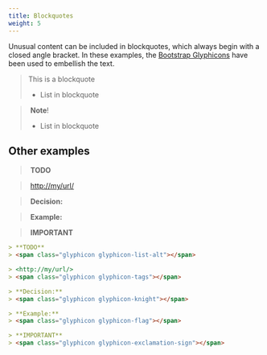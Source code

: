 ```yaml
---
title: Blockquotes
weight: 5
---
```


Unusual content can be included in blockquotes, which always begin with a closed angle bracket. In these examples, 
the [Bootstrap Glyphicons](http://glyphicons.bootstrapcheatsheets.com/) have been used to embellish the text.

> This is a blockquote
> - List in blockquote

>&nbsp;**Note**!
> <span class="glyphicon glyphicon-pushpin"></span>
> - List in blockquote

## Other examples

> &nbsp;**TODO**
> <span class="glyphicon glyphicon-list-alt"></span>

> &nbsp;<http://my/url/>
> <span class="glyphicon glyphicon-tags"></span>

> &nbsp;**Decision:**
> <span class="glyphicon glyphicon-knight"></span>

> &nbsp;**Example:**
> <span class="glyphicon glyphicon-flag"></span>

> &nbsp;**IMPORTANT**
> <span class="glyphicon glyphicon-exclamation-sign"></span>

```md
> **TODO**
> <span class="glyphicon glyphicon-list-alt"></span>

> <http://my/url/>
> <span class="glyphicon glyphicon-tags"></span>

> **Decision:**
> <span class="glyphicon glyphicon-knight"></span>

> **Example:**
> <span class="glyphicon glyphicon-flag"></span>

> **IMPORTANT**
> <span class="glyphicon glyphicon-exclamation-sign"></span>
```
